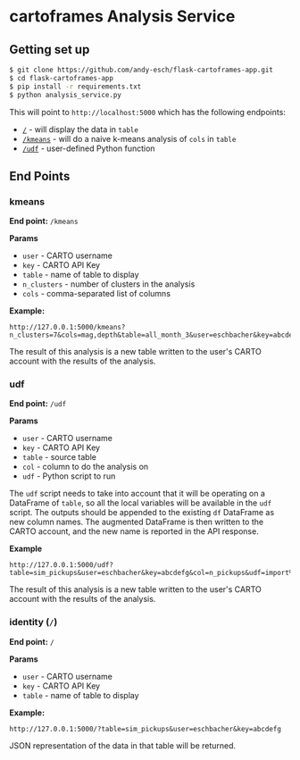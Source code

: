 # cartoframes Analysis Service

## Getting set up

```bash
$ git clone https://github.com/andy-esch/flask-cartoframes-app.git
$ cd flask-cartoframes-app
$ pip install -r requirements.txt
$ python analysis_service.py
```

This will point to `http://localhost:5000` which has the following endpoints:

* [`/`](#identity-) - will display the data in `table`
* [`/kmeans`](#kmeans) - will do a naive k-means analysis of `cols` in `table`
* [`/udf`](#udf) - user-defined Python function

## End Points

### kmeans

**End point:** `/kmeans`

**Params**

* `user` - CARTO username
* `key` - CARTO API Key
* `table` - name of table to display
* `n_clusters` - number of clusters in the analysis
* `cols` - comma-separated list of columns

**Example:**

```
http://127.0.0.1:5000/kmeans?n_clusters=7&cols=mag,depth&table=all_month_3&user=eschbacher&key=abcdefg
```

The result of this analysis is a new table written to the user's CARTO account with the results of the analysis.

### udf 

**End point:** `/udf`

**Params**

* `user` - CARTO username
* `key` - CARTO API Key
* `table` - source table
* `col` - column to do the analysis on
* `udf` - Python script to run

The `udf` script needs to take into account that it will be operating on a DataFrame of `table`, so all the local variables will be available in the `udf` script. The outputs should be appended to the existing `df` DataFrame as new column names. The augmented DataFrame is then written to the CARTO account, and the new name is reported in the API response.

**Example**

```
http://127.0.0.1:5000/udf?table=sim_pickups&user=eschbacher&key=abcdefg&col=n_pickups&udf=import%20numpy%20as%20np;%20np.random.seed();%20mean_val%20=%20df[col];%20df[%27sim_col%27]%20=%20np.random.poisson(mean_val,%20len(df))
```

The result of this analysis is a new table written to the user's CARTO account with the results of the analysis.
### identity (`/`)

**End point:** `/`

**Params**

* `user` - CARTO username
* `key` - CARTO API Key
* `table` - name of table to display

**Example:**

```
http://127.0.0.1:5000/?table=sim_pickups&user=eschbacher&key=abcdefg
```

JSON representation of the data in that table will be returned.
